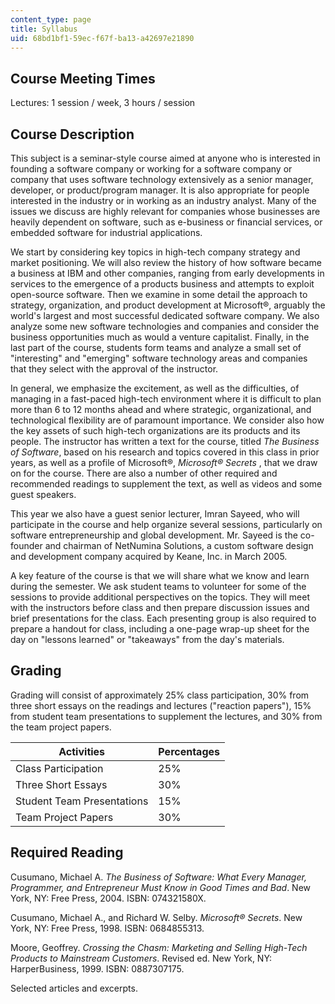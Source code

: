 ```yaml
---
content_type: page
title: Syllabus
uid: 68bd1bf1-59ec-f67f-ba13-a42697e21890
---
```


Course Meeting Times
--------------------

Lectures: 1 session / week, 3 hours / session

Course Description
------------------

This subject is a seminar-style course aimed at anyone who is interested in founding a software company or working for a software company or company that uses software technology extensively as a senior manager, developer, or product/program manager. It is also appropriate for people interested in the industry or in working as an industry analyst. Many of the issues we discuss are highly relevant for companies whose businesses are heavily dependent on software, such as e-business or financial services, or embedded software for industrial applications.

We start by considering key topics in high-tech company strategy and market positioning. We will also review the history of how software became a business at IBM and other companies, ranging from early developments in services to the emergence of a products business and attempts to exploit open-source software. Then we examine in some detail the approach to strategy, organization, and product development at Microsoft®, arguably the world's largest and most successful dedicated software company. We also analyze some new software technologies and companies and consider the business opportunities much as would a venture capitalist. Finally, in the last part of the course, students form teams and analyze a small set of "interesting" and "emerging" software technology areas and companies that they select with the approval of the instructor.

In general, we emphasize the excitement, as well as the difficulties, of managing in a fast-paced high-tech environment where it is difficult to plan more than 6 to 12 months ahead and where strategic, organizational, and technological flexibility are of paramount importance. We consider also how the key assets of such high-tech organizations are its products and its people. The instructor has written a text for the course, titled _The Business of Software_, based on his research and topics covered in this class in prior years, as well as a profile of Microsoft®, _Microsoft® Secrets_ , that we draw on for the course. There are also a number of other required and recommended readings to supplement the text, as well as videos and some guest speakers.

This year we also have a guest senior lecturer, Imran Sayeed, who will participate in the course and help organize several sessions, particularly on software entrepreneurship and global development. Mr. Sayeed is the co-founder and chairman of NetNumina Solutions, a custom software design and development company acquired by Keane, Inc. in March 2005.

A key feature of the course is that we will share what we know and learn during the semester. We ask student teams to volunteer for some of the sessions to provide additional perspectives on the topics. They will meet with the instructors before class and then prepare discussion issues and brief presentations for the class. Each presenting group is also required to prepare a handout for class, including a one-page wrap-up sheet for the day on "lessons learned" or "takeaways" from the day's materials.

Grading
-------

Grading will consist of approximately 25% class participation, 30% from three short essays on the readings and lectures ("reaction papers"), 15% from student team presentations to supplement the lectures, and 30% from the team project papers.

| Activities | Percentages |
| --- | --- |
| Class Participation | 25% |
| Three Short Essays | 30% |
| Student Team Presentations | 15% |
| Team Project Papers | 30% 

Required Reading
----------------

Cusumano, Michael A. _The Business of Software: What Every Manager, Programmer, and Entrepreneur Must Know in Good Times and Bad_. New York, NY: Free Press, 2004. ISBN: 074321580X.

Cusumano, Michael A., and Richard W. Selby. _Microsoft® Secrets_. New York, NY: Free Press, 1998. ISBN: 0684855313.

Moore, Geoffrey. _Crossing the Chasm: Marketing and Selling High-Tech Products to Mainstream Customers_. Revised ed. New York, NY: HarperBusiness, 1999. ISBN: 0887307175.

Selected articles and excerpts.
